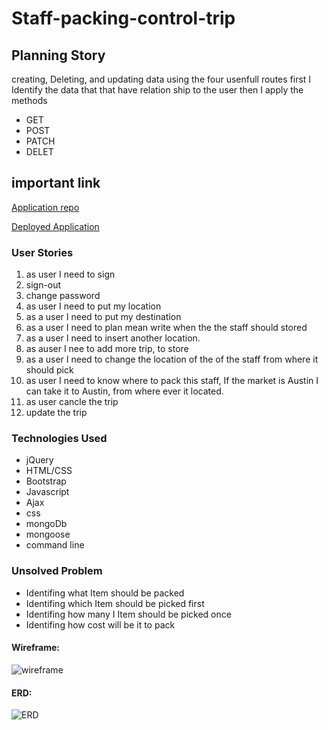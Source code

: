# Staff-packing-control-trip



## Planning Story
creating, Deleting, and updating data using the four usenfull routes
first I Identify the data that that have relation ship to the user then I apply the methods
- GET
- POST
- PATCH
- DELET

## important link

[Application repo](https://github.com/Adanetx/staff-packing-control-trip1-)

[Deployed Application](https://adanetx.github.io/staff-packing-control-trip1-/)

### User Stories
 1. as user I need to sign
 2. sign-out
 3. change password
 4. as user I need to put my location
 5. as a user I need to put my destination
 6. as a user I need to plan mean write when the the staff should stored
 7. as a user I need to insert another location.
 8. as auser I nee to add more trip, to store
 9. as a user I need to change the location of the of the staff from where it should pick
 10. as user I need to know where to pack this staff, If the market is Austin I can take it to Austin, from where ever it located.
11. as user cancle the trip
12. update the trip


### Technologies Used

- jQuery
- HTML/CSS
- Bootstrap
- Javascript
- Ajax
- css
- mongoDb
- mongoose
- command line

### Unsolved Problem

- Identifing what Item should be packed
- Identifing which Item should be picked first
- Identifing how many I Item should be picked once
- Identifing  how cost will be it to pack


#### Wireframe:
![wireframe](https://i.imgur.com/4tGAB7P.png)



#### ERD:
![ERD](https://i.imgur.com/d632Nzl.png)
